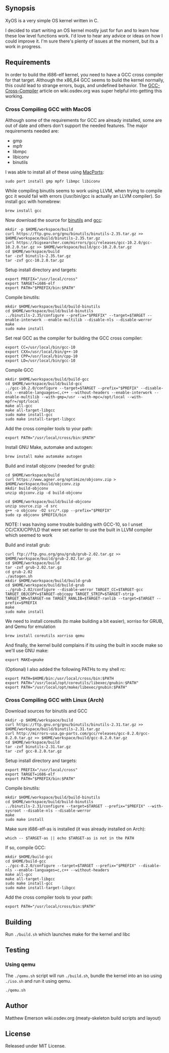 ## Synopsis

XyOS is a very simple OS kernel written in C.

I decided to start writing an OS kernel mostly just for fun and to learn how these low level functions work. I'd love to hear any advice or ideas on how I could improve it. I'm sure there's plenty of issues at the moment, but its a work in progress.

## Requirements

In order to build the i686-elf kernel, you need to have a GCC cross compiler for that target. Although the x86_64 GCC seems to build the kernel normally, this could lead to strange errors, bugs, and undefined behavior. The [GCC-Cross-Compiler](https://wiki.osdev.org/GCC_Cross-Compiler) article on wiki.osdev.org was super helpful into getting this working.

### Cross Compiling GCC with MacOS

Although some of the requirements for GCC are already installed, some are out of date and others don't support the needed features. The major requirements needed are:
 - gmp
 - mpfr
 - libmpc
 - libiconv
 - binutils

I was able to install all of these using [MacPorts](http://http//www.macports.org/):

```
sudo port install gmp mpfr libmpc libiconv
```

While compiling binutils seems to work using LLVM, when trying to compile gcc it would fail with errors (/usr/bin/gcc is actually an LLVM compiler). So install gcc with homebrew:

```
brew install gcc
```

Now download the source for [binutils](https://ftp.gnu.org/gnu/binutils/) and [gcc](http://mirrors-usa.go-parts.com/gcc/releases/):

```
mkdir -p $HOME/workspace/build
curl https://ftp.gnu.org/gnu/binutils/binutils-2.35.tar.gz >> $HOME/workspace/build/binutils-2.35.tar.gz
curl https://bigsearcher.com/mirrors/gcc/releases/gcc-10.2.0/gcc-10.2.0.tar.gz >> $HOME/workspace/build/gcc-10.2.0.tar.gz
cd $HOME/workspace/build
tar -zxf binutils-2.35.tar.gz
tar -zxf gcc-10.2.0.tar.gz
```

Setup install directory and targets:

```
export PREFIX="/usr/local/cross"
export TARGET=i686-elf
export PATH="$PREFIX/bin:$PATH"
```

Compile binutils:

```
mkdir $HOME/workspace/build/build-binutils
cd $HOME/workspace/build/build-binutils
../binutils-2.35/configure --prefix="$PREFIX" --target=$TARGET --enable-interwork --enable-multilib --disable-nls --disable-werror
make
sudo make install
```

Set real GCC as the compiler for building the GCC cross compiler:

```
export CC=/usr/local/bin/gcc-10
export CXX=/usr/local/bin/g++-10
export CPP=/usr/local/bin/cpp-10
export LD=/usr/local/bin/gcc-10
```

Compile GCC

```
mkdir $HOME/workspace/build/build-gcc
cd $HOME/workspace/build/build-gcc
../gcc-10.2.0/configure --target=$TARGET --prefix="$PREFIX" --disable-nls --enable-languages=c,c++ --without-headers --enable-interwork --enable-multilib --with-gmp=/usr --with-mpc=/opt/local --with-mpfr=/opt/local
make all-gcc
make all-target-libgcc
sudo make install-gcc
sudo make install-target-libgcc
```

Add the cross compiler tools to your path:

```
export PATH="/usr/local/cross/bin:$PATH"
```

Install GNU Make, automake and autogen:

```
brew install make automake autogen
```

Build and install objconv (needed for grub):

```
cd $HOME/workspace/build
curl https://www.agner.org/optimize/objconv.zip > $HOME/workspace/build/objconv.zip
mkdir build-objconv
unzip objconv.zip -d build-objconv

cd $HOME/workspace/build/build-objconv
unzip source.zip -d src
g++ -o objconv -O2 src/*.cpp --prefix="$PREFIX"
sudo cp objconv $PREFIX/bin
```

NOTE: I was having some trouble building with GCC-10, so I unset CC/CXX/CPP/LD that were set earlier to use
the built in LLVM compiler which seemed to work

Build and install grub:

```
curl ftp://ftp.gnu.org/gnu/grub/grub-2.02.tar.gz >> $HOME/workspace/build/grub-2.02.tar.gz
cd $HOME/workspace/build
tar -zxf grub-2.02.tar.gz
cd grub-2.02
./autogen.sh
mkdir $HOME/workspace/build/build-grub
cd $HOME/workspace/build/build-grub
../grub-2.02/configure --disable-werror TARGET_CC=$TARGET-gcc TARGET_OBJCOPY=$TARGET-objcopy TARGET_STRIP=$TARGET-strip TARGET_NM=$TARGET-nm TARGET_RANLIB=$TARGET-ranlib --target=$TARGET --prefix=$PREFIX
make
sudo make install
```

We need to install coreutils (to make building a bit easier), xorriso for GRUB, and Qemu for
emulation

```
brew install coreutils xorriso qemu
```

And finally, the kernel build complains if its using the built in xocde make so we'll use GNU make:

```
export MAKE=gmake
```

(Optional) I also added the following PATHs to my shell rc:

```
export PATH=$HOME/bin:/usr/local/cross/bin:$PATH
export PATH="/usr/local/opt/coreutils/libexec/gnubin:$PATH"
export PATH="/usr/local/opt/make/libexec/gnubin:$PATH"
```

### Cross Compiling GCC with Linux (Arch)

Download sources for binutils and GCC

```
mkdir -p $HOME/workspace/build
curl https://ftp.gnu.org/gnu/binutils/binutils-2.31.tar.gz >> $HOME/workspace/build/binutils-2.31.tar.gz
curl http://mirrors-usa.go-parts.com/gcc/releases/gcc-8.2.0/gcc-8.2.0.tar.gz >> $HOME/workspace/build/gcc-8.2.0.tar.gz
cd $HOME/workspace/build
tar -zxf binutils-2.31.tar.gz
tar -zxf gcc-8.2.0.tar.gz
```

Setup install directory and targets:

```
export PREFIX="/usr/local/cross"
export TARGET=i686-elf
export PATH="$PREFIX/bin:$PATH"
```

Compile binutils:

```
mkdir $HOME/workspace/build/build-binutils
cd $HOME/workspace/build/build-binutils
../binutils-2.31/configure --target=$TARGET --prefix="$PREFIX" --with-sysroot --disable-nls --disable-werror
make
sudo make install
```

Make sure i686-elf-as is installed (it was already installed on Arch):

```
which -- $TARGET-as || echo $TARGET-as is not in the PATH
```

If so, compile GCC:

```
mkdir $HOME/build-gcc
cd $HOME/build-gcc
../gcc-8.2.0/configure --target=$TARGET --prefix="$PREFIX" --disable-nls --enable-languages=c,c++ --without-headers
make all-gcc
make all-target-libgcc
sudo make install-gcc
sudo make install-target-libgcc
```

Add the cross compiler tools to your path:

```
export PATH="/usr/local/cross/bin:$PATH"
```

## Building

Run `./build.sh` which launches make for the kernel and libc

## Testing

### Using qemu

The `./qemu.sh` script will run `./build.sh`, bundle the kernel into an iso using `./iso.sh` and run it using qemu.

 ```
./qemu.sh
 ```

## Author

Matthew Emerson
wiki.osdev.org (meaty-skeleton build scripts and layout)

## License

Released under MIT License.
